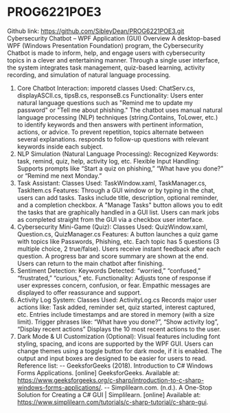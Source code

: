 # PROG6221POE3
Github link: https://github.com/SibleyDean/PROG6221POE3.git
Cybersecurity Chatbot – WPF Application (GUI) Overview
A desktop-based WPF (Windows Presentation Foundation) program, the Cybersecurity Chatbot is made to inform, help, and engage users with cybersecurity topics in a clever and entertaining manner.  Through a single user interface, the system integrates task management, quiz-based learning, activity recording, and simulation of natural language processing.
1. Core Chatbot Interaction:
    imporetd classes Used: ChatServ.cs, displayASCII.cs, tipsB.cs, responseB.cs
    Functionality: Users enter natural language questions such as "Remind me to update my password" or "Tell me about phishing."
    The chatbot uses manual natural language processing (NLP) techniques (string.Contains, ToLower, etc.) to identify keywords and then answers with pertinent information, actions, or advice.
    To prevent repetition, topics alternate between several explanations.
    responds to follow-up questions with relevant keywords inside each subject.
2. NLP Simulation (Natural Language Processing):
   Recognized Keywords: task, remind, quiz, help, activity log, etc.
   Flexible Input Handling: Supports prompts like “Start a quiz on phishing,” “What have you done?” or “Remind me next Monday.”
3. Task Assistant:
   Classes Used: TaskWindow.xaml, TaskManager.cs, TaskItem.cs
   Features: Through a GUI window or by typing in the chat, users can add tasks. Tasks include title, description, optional reminder, and a completion checkbox.
   A "Manage Tasks" button allows you to edit the tasks that are graphically handled in a GUI list.
   Users can mark jobs as completed straight from the GUI via a checkbox user interface.
4. Cybersecurity Mini-Game (Quiz):
   Classes Used: QuizWindow.xaml, Question.cs, QuizManager.cs
   Features:
   A button launches a quiz game with topics like Passwords, Phishing, etc. Each topic has 5 questions (3 multiple choice, 2 true/false).
   Users receive instant feedback after each question. A progress bar and score summary are shown at the end.
   Users can return to the main chatbot after finishing.
5. Sentiment Detection:
   Keywords Detected: “worried,” “confused,” “frustrated,” “curious,” etc.
   Functionality: Adjusts tone of response if user expresses concern, confusion, or fear. Empathic messages are displayed to offer reassurance and support.
6. Activity Log System:
   Classes Used: ActivityLog.cs
   Records major user actions like:
   Task added, reminder set, quiz started, interest captured, etc. Entries include timestamps and are stored in memory (with a size limit).
   Trigger phrases like: “What have you done?”, “Show activity log”, “Display recent actions”
    Displays the 10 most recent actions to the user.
7. Dark Mode & UI Customization (Optional):
   Visual features including font styling, spacing, and icons are supported by the WPF GUI.
   Users can change themes using a toggle button for dark mode, if it is enabled.  The output and input boxes are designed to be easier for users to read.
Reference list:
-- GeeksforGeeks (2018). Introduction to C# Windows Forms Applications. [online] GeeksforGeeks. Available at: https://www.geeksforgeeks.org/c-sharp/introduction-to-c-sharp-windows-forms-applications/.
-- Simplilearn.com. (n.d.). A One-Stop Solution for Creating a C# GUI | Simplilearn. [online] Available at: https://www.simplilearn.com/tutorials/c-sharp-tutorial/c-sharp-gui.

